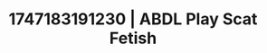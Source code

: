 ---
categories:
- Fantasy lover
- Volleyball
- Erotic curves
- Morning seduction
- Breath play
image: /assets/images/1747183191230.jpg
layout: post
seo:
  description: Featured content with high-quality ABDL Play, Scat Fetish. HD images
    available.
  keywords: ABDL Play, Scat Fetish
  og_image: /assets/images/1747183191230.jpg
  schema_type: VisualArtwork
tags:
- ABDL Play
- Scat Fetish
- '#1747183191230'
title: 1747183191230 | ABDL Play Scat Fetish
---